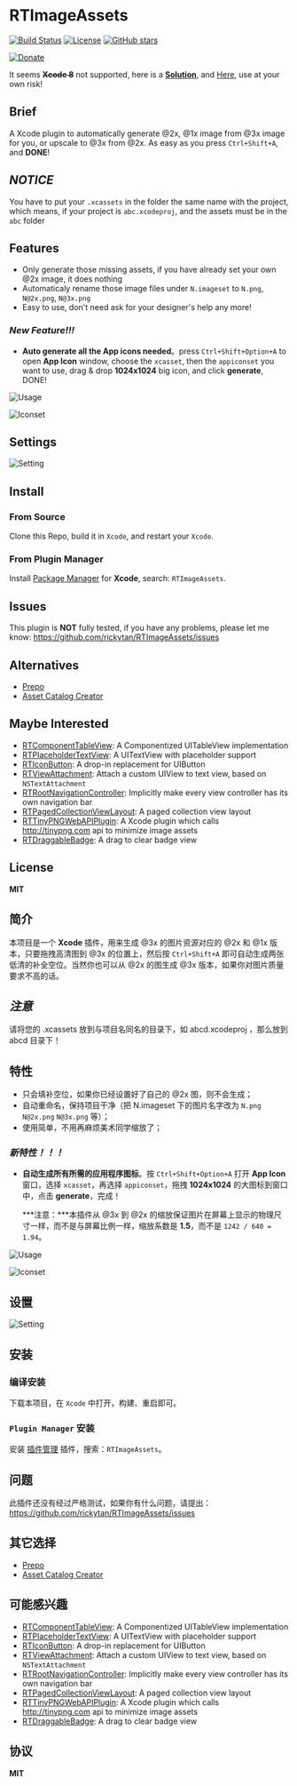 
RTImageAssets
=============
[![Build Status](https://travis-ci.org/rickytan/RTImageAssets.svg)](https://travis-ci.org/rickytan/RTImageAssets)
[![License](http://img.shields.io/badge/license-MIT-yellowgreen.svg)](./LICENSE)
[![GitHub stars](https://img.shields.io/github/stars/rickytan/RTImageAssets.svg?style=social&label=Star)](https://github.com/rickytan/RTImageAssets)

[![Donate](https://www.paypalobjects.com/webstatic/en_US/btn/btn_donate_pp_142x27.png "Donate me a cup of coffee")](http://rickytan.cn/donate/ "Donate me a cup of coffee")



It seems ~~**Xcode 8**~~ not supported, here is a **[Solution](https://github.com/fpg1503/MakeXcodeGr8Again)**, and [Here](https://github.com/inket/update_xcode_plugins), use at your own risk!

Brief
---
A Xcode plugin to automatically generate @2x, @1x image from @3x image for you, or upscale to @3x from @2x. As easy as you press `Ctrl+Shift+A`, and **DONE**!


_NOTICE_
---
You have to put your `.xcassets` in the folder the same name with the project, which means, if your project is `abc.xcodeproj`, and the assets must be in the `abc` folder


Features
---
- Only generate those missing assets, if you have already set your own @2x image, it does nothing
- Automaticaly rename those image files under `N.imageset` to `N.png`, `N@2x.png`, `N@3x.png`
- Easy to use, don't need ask for your designer's help any more!

### _New Feature!!!_
- **Auto generate all the App icons needed**。press `Ctrl+Shift+Option+A` to open **App Icon** window, choose the  `xcasset`, then the `appiconset` you want to use, drag & drop **1024x1024** big icon, and click **generate**, DONE!

![Usage](./ScreenCap/usage.gif)

![Iconset](./ScreenCap/iconset-gen.gif)


Settings
---
![Setting](./ScreenCap/p.png)


Install
---

### From Source
Clone this Repo, build it in `Xcode`, and restart your `Xcode`.

### From Plugin Manager
Install [Package Manager](http://alcatraz.io/) for **Xcode**, search: `RTImageAssets`.


Issues
---
This plugin is **NOT** fully tested, if you have any problems, please let me know: <https://github.com/rickytan/RTImageAssets/issues>


Alternatives
---
+ [Prepo](http://wearemothership.com/work/prepo/)
+ [Asset Catalog Creator](https://itunes.apple.com/us/app/asset-catalog-creator-app/id809625456?mt=12)


Maybe Interested
---
+ [RTComponentTableView](https://github.com/rickytan/RTComponentTableView): A Componentized UITableView implementation
+ [RTPlaceholderTextView](https://github.com/rickytan/RTPlaceholderTextView): A UITextView with placeholder support
+ [RTIconButton](https://github.com/rickytan/RTIconButton): A drop-in replacement for UIButton
+ [RTViewAttachment](https://github.com/rickytan/RTViewAttachment): Attach a custom UIView to text view, based on `NSTextAttachment`
+ [RTRootNavigationController](https://github.com/rickytan/RTRootNavigationController): Implicitly make every view controller has its own navigation bar
+ [RTPagedCollectionViewLayout](https://github.com/rickytan/RTPagedCollectionViewLayout): A paged collection view layout
+ [RTTinyPNGWebAPIPlugin](https://github.com/rickytan/RTTinyPNGWebAPIPlugin): A Xcode plugin which calls <http://tinypng.com> api to minimize image assets
+ [RTDraggableBadge](https://github.com/rickytan/RTDraggableBadge): A drag to clear badge view


License
---
**MIT**


简介
---
本项目是一个 **Xcode** 插件，用来生成 @3x 的图片资源对应的 @2x 和 @1x 版本，只要拖拽高清图到 @3x 的位置上，然后按 `Ctrl+Shift+A` 即可自动生成两张低清的补全空位。当然你也可以从 @2x 的图生成 @3x 版本，如果你对图片质量要求不高的话。


_注意_
---
请将您的 .xcassets 放到与项目名同名的目录下，如 abcd.xcodeproj ，那么放到 abcd 目录下！


特性
---
- 只会填补空位，如果你已经设置好了自己的 @2x 图，则不会生成；
- 自动重命名，保持项目干净（把 N.imageset 下的图片名字改为 `N.png` `N@2x.png` `N@3x.png` 等）；
- 使用简单，不用再麻烦美术同学缩放了；

### _新特性！！！_
- **自动生成所有所需的应用程序图标**。按 `Ctrl+Shift+Option+A` 打开 **App Icon** 窗口，选择 `xcasset`，再选择 `appiconset`，拖拽 **1024x1024** 的大图标到窗口中，点击 **generate**，完成！

    ***注意：***本插件从 @3x 到 @2x 的缩放保证图片在屏幕上显示的物理尺寸一样，而不是与屏幕比例一样，缩放系数是 **1.5**，而不是 `1242 / 640 = 1.94`。

![Usage](./ScreenCap/usage.gif)

![Iconset](./ScreenCap/iconset-gen.gif)


设置
---
![Setting](./ScreenCap/p.png)


安装
---

### 编译安装
下载本项目，在 `Xcode` 中打开，构建、重启即可。

### `Plugin Manager` 安装
安装 [插件管理](http://alcatraz.io/) 插件，搜索：`RTImageAssets`。


问题
---
此插件还没有经过严格测试，如果你有什么问题，请提出：<https://github.com/rickytan/RTImageAssets/issues>


其它选择
---
+ [Prepo](http://wearemothership.com/work/prepo/)
+ [Asset Catalog Creator](https://itunes.apple.com/us/app/asset-catalog-creator-app/id809625456?mt=12)


可能感兴趣
---
+ [RTComponentTableView](https://github.com/rickytan/RTComponentTableView): A Componentized UITableView implementation
+ [RTPlaceholderTextView](https://github.com/rickytan/RTPlaceholderTextView): A UITextView with placeholder support
+ [RTIconButton](https://github.com/rickytan/RTIconButton): A drop-in replacement for UIButton
+ [RTViewAttachment](https://github.com/rickytan/RTViewAttachment): Attach a custom UIView to text view, based on `NSTextAttachment`
+ [RTRootNavigationController](https://github.com/rickytan/RTRootNavigationController): Implicitly make every view controller has its own navigation bar
+ [RTPagedCollectionViewLayout](https://github.com/rickytan/RTPagedCollectionViewLayout): A paged collection view layout
+ [RTTinyPNGWebAPIPlugin](https://github.com/rickytan/RTTinyPNGWebAPIPlugin): A Xcode plugin which calls <http://tinypng.com> api to minimize image assets
+ [RTDraggableBadge](https://github.com/rickytan/RTDraggableBadge): A drag to clear badge view


协议
---
**MIT**

